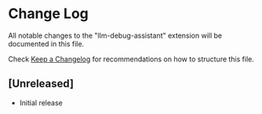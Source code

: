 # Change Log

All notable changes to the "llm-debug-assistant" extension will be documented in this file.

Check [Keep a Changelog](http://keepachangelog.com/) for recommendations on how to structure this file.

## [Unreleased]

- Initial release